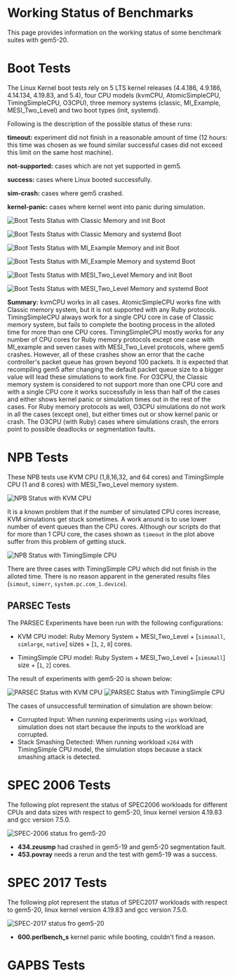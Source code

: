 # Working Status of Benchmarks

This page provides information on the working status of some benchmark suites with gem5-20.

# Boot Tests

The Linux Kernel boot tests rely on 5 LTS kernel releases (4.4.186, 4.9.186, 4.14.134, 4.19.83, and 5.4), four CPU models (kvmCPU, AtomicSimpleCPU, TimingSimpleCPU, O3CPU), three memory systems (classic, MI_Example, MESI_Two_Level) and two boot types (init, systemd).

Following is the description of the possible status of these runs:

**timeout:** experiment did not finish in a reasonable amount of time (12 hours: this time was chosen as we found similar successful cases did not exceed this limit on the same host machine).

**not-supported:** cases which are not yet supported in gem5.

**success:** cases where Linux booted successfully.

**sim-crash:** cases where gem5 crashed.

**kernel-panic:** cases where kernel went into panic during simulation.


![Boot Tests Status with Classic Memory and init Boot](status-plots/boot_classic_init.png)

![Boot Tests Status with Classic Memory and systemd Boot](status-plots/boot_classic_systemd.png)

![Boot Tests Status with MI_Example Memory and init Boot](status-plots/boot_MI_example_init.png)

![Boot Tests Status with MI_Example Memory and systemd Boot](status-plots/boot_MI_example_systemd.png)

![Boot Tests Status with MESI_Two_Level Memory and init Boot](status-plots/boot_MESI_Two_Level_init.png)

![Boot Tests Status with MESI_Two_Level Memory and systemd Boot](status-plots/boot_MESI_Two_Level_systemd.png)

**Summary:** kvmCPU works in all cases.
AtomicSimpleCPU works fine with Classic memory system, but it is not supported with any Ruby protocols.
TimingSimpleCPU always work for a single CPU core in case of Classic memory system, but fails to complete the booting process in the alloted time for more than one CPU cores.
TimingSimpleCPU mostly works for any number of CPU cores for Ruby memory protocols except one case with MI_example and seven cases with MESI_Two_Level protocols, where gem5 crashes.
However, all of these crashes show an error that the cache controller's packet queue has grown beyond 100 packets.
It is expected that recompiling gem5 after changing the default packet queue size to a bigger value will lead these simulations to work fine.
For O3CPU, the Classic memory system is considered to not support more than one CPU core and with a single CPU core it works successfully in less than half of the cases and either shows kernel panic or simulation times out in the rest of the cases.
For Ruby memory protocols as well, O3CPU simulations do not work in all the cases (except one), but either times out or show kernel panic or crash.
The O3CPU (with Ruby) cases where simulations crash, the errors point to possible deadlocks or segmentation faults.

# NPB Tests

These NPB tests use KVM CPU (1,8,16,32, and 64 cores) and TimingSimple CPU (1 and 8 cores) with MESI_Two_Level memory system.

![NPB Status with KVM CPU](status-plots/npb_multicore_kvm.png)

It is a known problem that if the number of simulated CPU cores increase, KVM simulations get stuck sometimes.
A work around is to use lower number of event queues than the CPU cores.
Although our scripts do that for more than 1 CPU core, the cases shown as `timeout` in the plot above
suffer from this problem of getting stuck.

![NPB Status with TimingSimple CPU](status-plots/npb_multicore_timing.png)

There are three cases with TimingSimple CPU which did not finish in the alloted time.
There is no reason apparent in the generated results files (`simout`, `simerr`, `system.pc.com_1.device`).

## PARSEC Tests

The PARSEC Experiments have been run with the following configurations:

* KVM CPU model: Ruby Memory System + MESI_Two_Level + [`simsmall`, `simlarge`, `native`] sizes + [`1`, `2`, `8`] cores.

* TimingSimple CPU model: Ruby System + MESI_Two_Level + [`simsmall`] size + [`1`, `2`] cores.

The result of experiments with gem5-20 is shown below:

![PARSEC Status with KVM CPU](status-plots/parsec_mesi_two_level_kvm.png)
![PARSEC Status with TimingSimple CPU](status-plots/parsec_mesi_two_level_timing.png)

The cases of unsuccessfull termination of simulation are shown below:

* Corrupted Input: When running experiments using `vips` workload, simulation does not start because the inputs to the workload are corrupted.
* Stack Smashing Detected: When running workload `x264` with TimingSimple CPU model, the simulation stops because a stack smashing attack is detected.

# SPEC 2006 Tests

The following plot represent the status of SPEC2006 workloads for different CPUs and data sizes with respect to gem5-20, linux kernel version 4.19.83 and gcc version 7.5.0.

![SPEC-2006 status fro gem5-20 ](status-plots/spec2006_gem5-20_status.png)

* **434.zeusmp** had crashed in gem5-19 and gem5-20 segmentation fault.
* **453.povray** needs a rerun and the test with gem5-19 was a success. 

# SPEC 2017 Tests

The following plot represent the status of SPEC2017 workloads with respect to gem5-20, linux kernel version 4.19.83 and gcc version 7.5.0.

![SPEC-2017 status fro gem5-20 ](status-plots/spec2017_gem5-20_status.png)

* **600.perlbench_s** kernel panic while booting, couldn't find a reason.

# GAPBS Tests